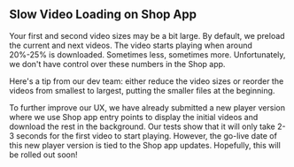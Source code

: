 ## Slow Video Loading on Shop App

Your first and second video sizes may be a bit large. By default, we preload the current and next videos. The video starts playing when around 20%-25% is downloaded. Sometimes less, sometimes more. Unfortunately, we don't have control over these numbers in the Shop app.

Here's a tip from our dev team: either reduce the video sizes or reorder the videos from smallest to largest, putting the smaller files at the beginning.

To further improve our UX, we have already submitted a new player version where we use Shop app entry points to display the initial videos and download the rest in the background. Our tests show that it will only take 2-3 seconds for the first video to start playing. However, the go-live date of this new player version is tied to the Shop app updates. Hopefully, this will be rolled out soon!